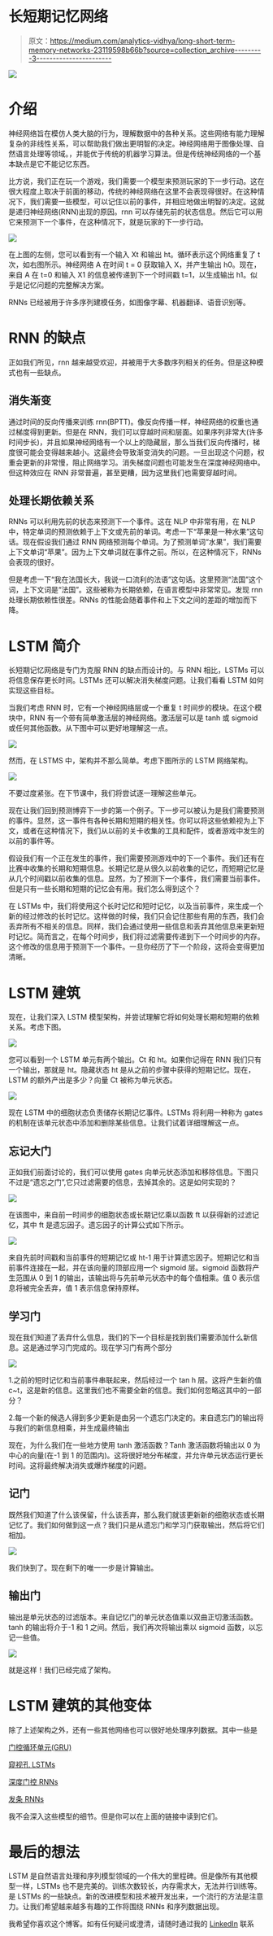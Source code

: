 # 长短期记忆网络

> 原文：<https://medium.com/analytics-vidhya/long-short-term-memory-networks-23119598b66b?source=collection_archive---------3----------------------->

![](img/118d4bd19230c0c1e713066d49a72cef.png)

# 介绍

神经网络旨在模仿人类大脑的行为，理解数据中的各种关系。这些网络有能力理解复杂的非线性关系，可以帮助我们做出更明智的决定。神经网络用于图像处理、自然语言处理等领域。，并能优于传统的机器学习算法。但是传统神经网络的一个基本缺点是它不能记忆东西。

比方说，我们正在玩一个游戏，我们需要一个模型来预测玩家的下一步行动。这在很大程度上取决于前面的移动，传统的神经网络在这里不会表现得很好。在这种情况下，我们需要一些模型，可以记住以前的事件，并相应地做出明智的决定。这就是递归神经网络(RNN)出现的原因。rnn 可以存储先前的状态信息。然后它可以用它来预测下一个事件，在这种情况下，就是玩家的下一步行动。

![](img/dccb15df42e5b612ea3135a4662a0cbc.png)

在上图的左侧，您可以看到有一个输入 Xt 和输出 ht。循环表示这个网络重复了 t 次，如右图所示。神经网络 A 在时间 t = 0 获取输入 X，并产生输出 h0。现在，来自 A 在 t=0 和输入 X1 的信息被传递到下一个时间戳 t=1，以生成输出 h1。似乎是记忆问题的完整解决方案。

RNNs 已经被用于许多序列建模任务，如图像字幕、机器翻译、语音识别等。

# RNN 的缺点

正如我们所见，rnn 越来越受欢迎，并被用于大多数序列相关的任务。但是这种模式也有一些缺点。

## 消失渐变

通过时间的反向传播来训练 rnn(BPTT)。像反向传播一样，神经网络的权重也通过梯度得到更新。但是在 RNN，我们可以穿越时间和层面。如果序列非常大(许多时间步长)，并且如果神经网络有一个以上的隐藏层，那么当我们反向传播时，梯度很可能会变得越来越小。这最终会导致渐变消失的问题。一旦出现这个问题，权重会更新的非常慢，阻止网络学习。消失梯度问题也可能发生在深度神经网络中。但这种效应在 RNN 非常普遍，甚至更糟，因为这里我们也需要穿越时间。

## 处理长期依赖关系

RNNs 可以利用先前的状态来预测下一个事件。这在 NLP 中非常有用，在 NLP 中，特定单词的预测依赖于上下文或先前的单词。考虑一下“苹果是一种水果”这句话。现在假设我们通过 RNN 网络预测每个单词。为了预测单词“水果”，我们需要上下文单词“苹果”。因为上下文单词就在事件之前。所以，在这种情况下，RNNs 会表现的很好。

但是考虑一下“我在法国长大，我说一口流利的法语”这句话。这里预测“法国”这个词，上下文词是“法国”。这些被称为长期依赖，在语言模型中非常常见。发现 rnn 处理长期依赖性很差。RNNs 的性能会随着事件和上下文之间的差距的增加而下降。

# LSTM 简介

长短期记忆网络是专门为克服 RNN 的缺点而设计的。与 RNN 相比，LSTMs 可以将信息保存更长时间。LSTMs 还可以解决消失梯度问题。让我们看看 LSTM 如何实现这些目标。

当我们考虑 RNN 时，它有一个神经网络层或一个重复 t 时间步的模块。在这个模块中，RNN 有一个带有简单激活层的神经网络。激活层可以是 tanh 或 sigmoid 或任何其他函数。从下图中可以更好地理解这一点。

![](img/71ffa58e0ddc7f98f9e84311357e47c0.png)

然而，在 LSTMS 中，架构并不那么简单。考虑下图所示的 LSTM 网络架构。

![](img/4ec900e59d49d836ce6f86a9768fbfb7.png)

不要过度紧张。在下节课中，我们将尝试逐一理解这些单元。

现在让我们回到预测博弈下一步的第一个例子。下一步可以被认为是我们需要预测的事件。显然，这一事件有各种长期和短期的相关性。你可以将这些依赖视为上下文，或者在这种情况下，我们从以前的关卡收集的工具和配件，或者游戏中发生的以前的事件等。

假设我们有一个正在发生的事件，我们需要预测游戏中的下一个事件。我们还有在比赛中收集的长期和短期信息。长期记忆是从很久以前收集的记忆，而短期记忆是从几个时间戳以前收集的信息。显然，为了预测下一个事件，我们需要当前事件。但是只有一些长期和短期的记忆会有用。我们怎么得到这个？

在 LSTMs 中，我们将使用这个长时记忆和短时记忆，以及当前事件，来生成一个新的经过修改的长时记忆。这样做的时候，我们只会记住那些有用的东西，我们会丢弃所有不相关的信息。同样，我们会通过使用一些信息和丢弃其他信息来更新短时记忆。简而言之，在每个时间步，我们将过滤需要传递到下一个时间步的内存。这个修改的信息用于预测下一个事件。一旦你经历了下一个阶段，这将会变得更加清晰。

# LSTM 建筑

现在，让我们深入 LSTM 模型架构，并尝试理解它将如何处理长期和短期的依赖关系。考虑下图。

![](img/b2d81e54b66c29ca44759b869fee3e35.png)

您可以看到一个 LSTM 单元有两个输出。Ct 和 ht。如果你记得在 RNN 我们只有一个输出，那就是 ht。隐藏状态 ht 是从之前的步骤中获得的短期记忆。现在，LSTM 的额外产出是多少？向量 Ct 被称为单元状态。

![](img/968cbfe693e22d7fe2dc6657be6118de.png)

现在 LSTM 中的细胞状态负责储存长期记忆事件。LSTMs 将利用一种称为 gates 的机制在该单元状态中添加和删除某些信息。让我们试着详细理解这一点。

## 忘记大门

正如我们前面讨论的，我们可以使用 gates 向单元状态添加和移除信息。下图只不过是“遗忘之门”,它只过滤需要的信息，去掉其余的。这是如何实现的？

![](img/c27b4d4b0647c535517a0478410b21aa.png)

在该图中，来自前一时间步的细胞状态或长期记忆乘以函数 ft 以获得新的过滤记忆，其中 ft 是遗忘因子。遗忘因子的计算公式如下所示。

![](img/34bb18cc6df0c4bc6bdff8fe929f4769.png)

来自先前时间戳和当前事件的短期记忆或 ht-1 用于计算遗忘因子。短期记忆和当前事件连接在一起，并在该向量的顶部应用一个 sigmoid 层。sigmoid 函数将产生范围从 0 到 1 的输出，该输出将与先前单元状态中的每个值相乘。值 0 表示信息将被完全丢弃，值 1 表示信息保持原样。

## 学习门

现在我们知道了丢弃什么信息，我们的下一个目标是找到我们需要添加什么新信息。这是通过学习门完成的。现在学习门有两个部分

![](img/938f104e3511503ee36e8ab56e85be1e.png)

1.之前的短时记忆和当前事件串联起来，然后经过一个 tan h 层。这将产生新的值 c~t，这是新的信息。这里我们也不需要全新的信息。我们如何忽略这其中的一部分？

2.每一个新的候选人得到多少更新是由另一个遗忘门决定的。来自遗忘门的输出将与我们的新信息相乘，并生成最终输出

现在，为什么我们在一些地方使用 tanh 激活函数？Tanh 激活函数将输出以 0 为中心的向量(在-1 到 1 的范围内)。这将很好地分布梯度，并允许单元状态运行更长时间。这将最终解决消失或爆炸梯度的问题。

## **记门**

既然我们知道了什么该保留，什么该丢弃，那么我们就该更新新的细胞状态或长期记忆了。我们如何做到这一点？我们只是从遗忘门和学习门获取输出，然后将它们相加。

![](img/4dcaea1b24117d7b10b4f93c1baf5a01.png)

我们快到了。现在剩下的唯一一步是计算输出。

## 输出门

输出是单元状态的过滤版本。来自记忆门的单元状态值乘以双曲正切激活函数。tanh 的输出将介于-1 和 1 之间。然后，我们再次将输出乘以 sigmoid 函数，以忘记一些值。

![](img/b6a8508dd583f48e07def2e2aeaf7d96.png)

就是这样！我们已经完成了架构。

# LSTM 建筑的其他变体

除了上述架构之外，还有一些其他网络也可以很好地处理序列数据。其中一些是

[门控循环单元(GRU)](https://en.wikipedia.org/wiki/Gated_recurrent_unit)

[窥视孔 LSTMs](https://www.tensorflow.org/api_docs/python/tf/keras/experimental/PeepholeLSTMCell)

[深度门控 RNNs](https://arxiv.org/abs/1508.03790)

[发条 RNNs](https://arxiv.org/abs/1402.3511)

我不会深入这些模型的细节。但是你可以在上面的链接中读到它们。

# 最后的想法

LSTM 是自然语言处理和序列模型领域的一个伟大的里程碑。但是像所有其他模型一样，LSTMs 也不是完美的。训练次数较长，内存需求大，无法并行训练等。是 LSTMs 的一些缺点。新的改进模型和技术被开发出来，一个流行的方法是注意力。让我们希望越来越多有趣的工作将围绕 RNNs 和序列数据出现。

我希望你喜欢这个博客。如有任何疑问或澄清，请随时通过我的 [LinkedIn](https://www.linkedin.com/in/vinitha-v-n-5a0560179/) 联系